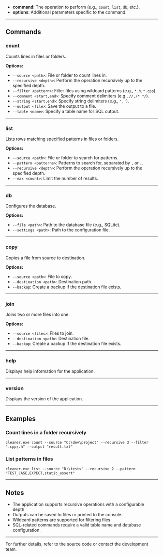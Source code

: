 
- **command**: The operation to perform (e.g., `count`, `list`, `db`, etc.).
- **options**: Additional parameters specific to the command.

---

## Commands

### count
Counts lines in files or folders.

**Options:**
- `--source <path>`: File or folder to count lines in.
- `--recursive <depth>`: Perform the operation recursively up to the specified depth.
- `--filter <pattern>`: Filter files using wildcard patterns (e.g., `*.h;*.cpp`).
- `--comment <start,end>`: Specify comment delimiters (e.g., `//,/* */`).
- `--string <start,end>`: Specify string delimiters (e.g., `"`, `'`).
- `--output <file>`: Save the output to a file.
- `--table <name>`: Specify a table name for SQL output.

---

### list
Lists rows matching specified patterns in files or folders.

**Options:**
- `--source <path>`: File or folder to search for patterns.
- `--pattern <patterns>`: Patterns to search for, separated by `,` or `;`.
- `--recursive <depth>`: Perform the operation recursively up to the specified depth.
- `--max <count>`: Limit the number of results.

---

### db
Configures the database.

**Options:**
- `--file <path>`: Path to the database file (e.g., SQLite).
- `--settings <path>`: Path to the configuration file.

---

### copy
Copies a file from source to destination.

**Options:**
- `--source <path>`: File to copy.
- `--destination <path>`: Destination path.
- `--backup`: Create a backup if the destination file exists.

---

### join
Joins two or more files into one.

**Options:**
- `--source <files>`: Files to join.
- `--destination <path>`: Destination file.
- `--backup`: Create a backup if the destination file exists.

---

### help
Displays help information for the application.

---

### version
Displays the version of the application.

---

## Examples

### Count lines in a folder recursively
`cleaner.exe count --source "C:\dev\project" --recursive 3 --filter ".cpp;.h" --output "result.txt"`


### List patterns in files
`cleaner.exe list --source "D:\tests" --recursive 2 --pattern "TEST_CASE,EXPECT,static_assert"`



---

## Notes
- The application supports recursive operations with a configurable depth.
- Outputs can be saved to files or printed to the console.
- Wildcard patterns are supported for filtering files.
- SQL-related commands require a valid table name and database configuration.

---

For further details, refer to the source code or contact the development team.


